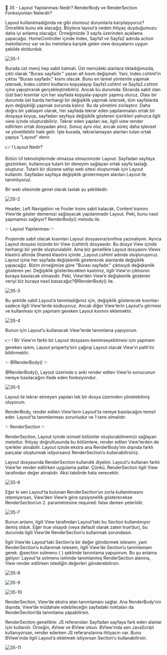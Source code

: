 👋 35 - Layout Yapılanması Nedir? RenderBody ve RenderSection Fonksiyonları Nelerdir?



Layout kullanılmadığında ne gibi olumsuz durumlarla karşılaşıyoruz? Öncelikle bunu ele alacağız. Böylece layout’a neden ihtiyaç duyduğumuzu daha iyi anlamış olacağız. Örneğimizde 3 sayfa üzerinden açıklama yapacağız. HomeController içinde Index, Sayfa1 ve Sayfa2 adında action metotlarımız var ve bu metotlara karşılık gelen view dosyalarını uygun şekilde doldurduk.

![35-1](https://github.com/user-attachments/assets/35f38cf3-ae72-482a-9937-1900835e2ce3)

Burada üst menü hep sabit kalmalı. Üst menüdeki alanlara tıkladığımızda, çıktı olarak "Burası sayfadır." yazan alt kısım değişmeli. Yani, Index.cshtml’in çıktısı "Burası sayfadır." kısmı olacak. Bunu en temel yöntemle yapmak istersek, Index.cshtml kodlarını kopyalayıp Sayfa1.cshtml ve Sayfa2.cshtml içine yapıştırarak gerçekleştirebiliriz. Ancak bu durumda: Ekranda sabit olan (üst bar) kısımlar için her sayfada kopyala-yapıştır yapmış oluruz. Olası bir durumda üst barda herhangi bir değişiklik yapmak istersek, tüm sayfalarda aynı değişikliği yapmak zorunda kalırız. Bu da yönetimi zorlaştırır. Daha doğru bir yaklaşım olarak, her sayfada tekrar eden yapılanmaları ortak bir dosyaya koyup, sayfadan sayfaya değişiklik gösteren içerikleri yalnızca ilgili view içinde oluşturabiliriz. Tekrar eden yapıları ise, ilgili view render edilirken ortak dosyadan alırız. Sonuç aynı olur, ancak süreç daha işlevsel ve yönetilebilir hale gelir. İşte burada, tekrarlamayan alanları tutan ortak yapıya "Layout" denir.

👉 ! Layout Nedir?



Bütün UI teknolojilerinde olmazsa olmazımızdır Layout. Sayfadan sayfaya gezinirken, kullanıcıya tutarlı bir deneyim sağlayan ortak sayfa taslağı oluşturur. Tutarlı bir düzene sahip web sitesi oluşturmak için Layout kullanılır. Sayfadan sayfaya değişiklik göstermeyen alanları Layout ile tanımlıyoruz.

Bir web sitesinde genel olarak taslak şu şekildedir. 

![35-2](https://github.com/user-attachments/assets/6853a6dd-a00b-432f-8c93-af2555071a62)

Header, Left Navigation ve Footer kısmı sabit kalacak, Content kısmını View’de göster dememizi sağlayacak yapılanmadır Layout. Peki, bunu nasıl yapmamızı sağlıyor? RenderBody() metodu ile.


✨ Layout Yapılanması ✨ 



Projemde sabit olacak kısımları Layout dosyasına/sınıfına yazmalıyım. Ayrıca Layout dosyası özünde bir View (cshtml) dosyasıdır. Bu dosya View içinde herhangi bir yerde oluşturulabilir. Ama biz genellikle Layout dosyasını Views klasörü altında Shared klasörü içinde _Layout.cshtml adında oluşturuyoruz. Layout içine her sayfada değişkenlik gösterecek alanlarda değişiklik yapacağız. Bizim örneğimize göre "Burası sayfadır." çıktısıydı değişkenlik gösteren yer. Değişiklik gösterilecekten kastımız, ilgili View’ın çıktısının buraya basılacak olmasıdır. Peki, View’den View’e değişkenlik gösteren veriyi biz buraya nasıl basacağız?@RenderBody() ile. 

![35-3](https://github.com/user-attachments/assets/6eb59b10-a00f-4720-ba73-8d631e5596d3)

Bu şekilde sabit   Layout’a tanımladığımız için, değişiklik gösterecek kısımları sadece ilgili View’lerde kodluyoruz. Ancak diğer View’lerin Layout’u görmesi ve kullanması için yapmam gereken Layout kısmını eklemektir. 

![35-4](https://github.com/user-attachments/assets/ecc1a947-4560-4a8d-b5c4-314c4eba8301)

Bunun için Layout’u kullanacak View’lerde tanımlama yapıyorum.

👉 ! Bir View’ın farklı bir Layout dosyasını benimseyebilmesi için yapmam gereken işlem, Layout property’sini çağırıp Layout olacak View’ın path’ini bildirmektir.




✨ @RenderBody() ✨ 



@RenderBody(), Layout üzerinde o anki render edilen View’in sonucunun nereye basılacağını ifade eden fonksiyondur. 

![35-5](https://github.com/user-attachments/assets/64a3889d-2e34-4b16-ae13-38840b5137c8)

Layout ile tekrar etmeyen yapıları tek bir dosya üzerinden yönetebilmiş oluyorum.

RenderBody, render edilen View’lerin Layout’ta nereye basılacağını temsil eder. Layout’ta tanımlanması zorunludur ve 1 tane olmalıdır.

✨ RenderSection ✨ 

RenderSection, Layout içinde isimsel bölümler oluşturabilmemizi sağlayan metottur. İhtiyaç doğrultusunda bu bölümlere, render edilen View’lerden de içerikler alınabilir. Layout içinde ekstra ana RenderBody’nin dışında farklı parçalar oluşturmak istiyorsanız RenderSection’u kullanabilirsiniz.

Layout dosyasında RenderSection kullandık diyelim. Layout’u kullanan farklı View’ler render edilirken uygulama patlar. Çünkü, RenderSection ilgili View tarafından değer almalıdır. Aksi takdirde hata verecektir.

![35-6](https://github.com/user-attachments/assets/3fa03a85-7890-42c0-9f9f-c92912cbce52)

Eğer ki sen Layout’ta bulunan RenderSection’un zorla kullanılmasını istemiyorsan, View’den View’e göre opsiyonellik gösterecekse RenderSection’un 2. parametresine required: false demen yeterlidir. 

![35-7](https://github.com/user-attachments/assets/e16d6d8b-50de-4b36-8663-e18104998655)

Bunun anlamı, ilgili View tarafından Layout’taki bu Section kullanılmıyor demiş olduk. Eğer true olsaydı (veya default olarak zaten true’dur), bu durumda ilgili View’de RenderSection’u kullanmak zorundasın.

İlgili View’de Layout’taki Section’a bir değer göndermek istesem, yani RenderSection’u kullanmak istesem, ilgili View’de Section’u tanımlamam gerek. @section solmenu { } şeklinde tanımlama yapıyorum. Bu şu anlama geliyor: Layout’ta solmenu isminde tanımlanmış RenderSection alanına, View render edilirken istediğin değerleri gönderebilirsin. 

![35-8](https://github.com/user-attachments/assets/4bfa1be4-8266-4916-bd55-85cde4a78ac5)

![35-9](https://github.com/user-attachments/assets/5bf68873-174f-45f4-b97d-260de488e91e)

![35-10](https://github.com/user-attachments/assets/13450268-7520-4c04-994c-ca12fd68498b)

RenderSection, View’de ekstra alan tanımlamanı sağlar. Ana RenderBody’nin dışında, View’de müdahale edebileceğin sayfadaki noktaları da RenderSection’da tanımlama yapabilirsin.

RenderSection genellikle: JS referansları Sayfadan sayfaya fark eden alanlar için kullanılır. Örneğin, AView ve BView olsun. BView’ında sen JavaScript kullanıyorsan, render ederken JS referanslarına ihtiyacın var. Bunu BView’ında ilgili Layout’a ekletmek istiyorsan Section’u kullanabilirsin. 

![35-11](https://github.com/user-attachments/assets/156c2947-ef8c-49b1-9b40-f39d949d855c)
